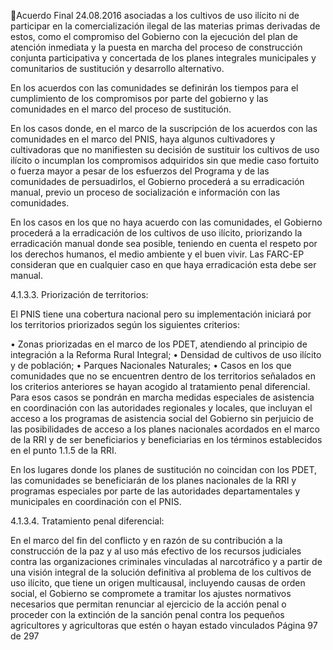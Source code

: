 Acuerdo Final 
24.08.2016 
asociadas a los cultivos de uso ilícito ni de participar en la comercialización ilegal de las materias primas 
derivadas de estos, como el compromiso del Gobierno con la ejecución del plan de atención inmediata y 
la  puesta  en  marcha  del  proceso  de  construcción  conjunta  participativa  y  concertada  de  los  planes 
integrales municipales y comunitarios de sustitución y desarrollo alternativo. 
 
En los acuerdos con las comunidades se definirán los tiempos para el cumplimiento de los compromisos 
por parte del gobierno y las comunidades en el marco del proceso de sustitución. 
 
En los casos donde, en el marco de la suscripción de los acuerdos con las comunidades en el marco del 
PNIS,  haya  algunos cultivadores y cultivadoras que  no manifiesten su decisión de sustituir los cultivos de 
uso ilícito o  incumplan los compromisos adquiridos sin que medie caso fortuito o fuerza mayor a pesar 
de  los  esfuerzos  del  Programa  y  de  las  comunidades  de  persuadirlos,  el  Gobierno  procederá  a  su 
erradicación manual, previo un proceso de socialización e información con las comunidades.  
 
En los casos en los que no haya acuerdo con las comunidades, el Gobierno procederá a la erradicación de 
los cultivos de uso ilícito, priorizando la erradicación manual donde sea posible, teniendo en cuenta el 
respeto por los derechos humanos, el medio ambiente y el buen vivir. Las FARC-EP consideran que en 
cualquier caso en que haya erradicación esta debe ser manual.  
 
4.1.3.3. Priorización de territorios:  
 
El PNIS tiene una cobertura nacional pero su implementación iniciará por los territorios priorizados según 
los siguientes criterios: 
 
• Zonas priorizadas en el marco de los PDET, atendiendo al principio de integración a la Reforma 
Rural Integral; 
• Densidad de cultivos de uso ilícito y de población; 
• Parques Nacionales Naturales; 
• Casos en los que comunidades que no se encuentren dentro de los territorios señalados en los 
criterios anteriores se hayan acogido al tratamiento penal diferencial. Para esos casos se pondrán 
en  marcha  medidas  especiales  de  asistencia  en  coordinación  con  las  autoridades  regionales  y 
locales, que incluyan el acceso a los programas de asistencia social del Gobierno sin perjuicio de 
las  posibilidades  de  acceso  a  los  planes  nacionales  acordados  en  el  marco  de  la  RRI  y  de  ser 
beneficiarios y beneficiarias en los términos establecidos en el punto 1.1.5 de la RRI.  
 
En los lugares donde los planes de sustitución no coincidan con los PDET, las comunidades se beneficiarán 
de los planes nacionales de la RRI y programas especiales por parte de las autoridades departamentales y 
municipales en coordinación con el PNIS. 
 
4.1.3.4. Tratamiento penal diferencial: 
 
En el marco del fin del conflicto y en razón de su contribución  a la construcción de la paz y al uso más 
efectivo de los recursos judiciales contra las organizaciones criminales vinculadas al narcotráfico y a partir 
de una visión integral de la solución definitiva al problema de los cultivos de uso ilícito, que tiene un origen 
multicausal,  incluyendo  causas  de  orden  social,  el  Gobierno  se  compromete  a  tramitar  los  ajustes 
normativos necesarios  que permitan renunciar al ejercicio de la acción penal o proceder con la extinción 
de la sanción penal contra los pequeños agricultores y agricultoras que estén o hayan estado vinculados 
Página 97 de 297 
 

